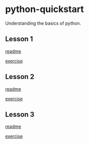 # python-quickstart
Understanding the basics of python.

## Lesson 1
[readme](https://github.com/mvecchione145/python-quickstart/blob/main/libraries.md)

[exercise](https://github.com/mvecchione145/python-quickstart/blob/main/lesson-01.py)

## Lesson 2
[readme]()

[exercise]()

## Lesson 3
[readme]()

[exercise]()
